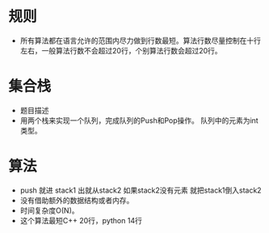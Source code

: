 # 规则

 - 所有算法都在语言允许的范围内尽力做到行数最短。算法行数尽量控制在十行左右，一般算法行数不会超过20行，个别算法行数会超过20行。


# 集合栈
 - 题目描述
 - 用两个栈来实现一个队列，完成队列的Push和Pop操作。 队列中的元素为int类型。

# 算法
 - push 就进 stack1  出就从stack2  如果stack2没有元素 就把stack1倒入stack2
 - 没有借助额外的数据结构或者内存。
 - 时间复杂度O(N)。
 - 这个算法最短C++ 20行，python 14行
